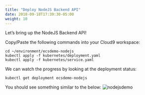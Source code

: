 ```yaml
---
title: "Deploy NodeJS Backend API"
date: 2018-09-18T17:39:30-05:00
weight: 10
---
```


Let’s bring up the NodeJS Backend API!

Copy/Paste the following commands into your Cloud9 workspace:

```
cd ~/environment/ecsdemo-nodejs
kubectl apply -f kubernetes/deployment.yaml
kubectl apply -f kubernetes/service.yaml
```

We can watch the progress by looking at the deployment status:
```
kubectl get deployment ecsdemo-nodejs
```

You should see something similar to the below:
![nodejsdemo](/images/nodejs_demo.png)

